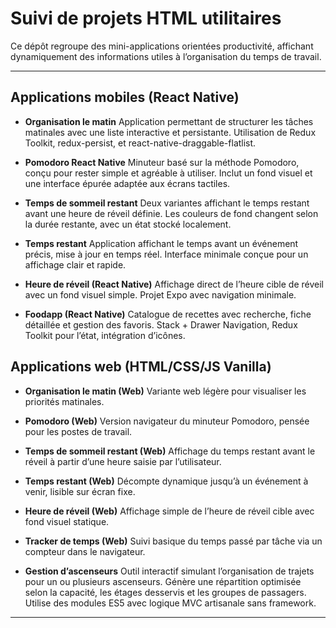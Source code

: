 # Suivi de projets HTML utilitaires

Ce dépôt regroupe des mini-applications orientées productivité, affichant dynamiquement des informations utiles à l’organisation du temps de travail.

---

## Applications mobiles (React Native)

- **Organisation le matin**
  Application permettant de structurer les tâches matinales avec une liste interactive et persistante.
  Utilisation de Redux Toolkit, redux-persist, et react-native-draggable-flatlist.

- **Pomodoro React Native**
  Minuteur basé sur la méthode Pomodoro, conçu pour rester simple et agréable à utiliser.
  Inclut un fond visuel et une interface épurée adaptée aux écrans tactiles.

- **Temps de sommeil restant**
  Deux variantes affichant le temps restant avant une heure de réveil définie.
  Les couleurs de fond changent selon la durée restante, avec un état stocké localement.

- **Temps restant**
  Application affichant le temps avant un événement précis, mise à jour en temps réel.
  Interface minimale conçue pour un affichage clair et rapide.

- **Heure de réveil (React Native)**
  Affichage direct de l’heure cible de réveil avec un fond visuel simple.
  Projet Expo avec navigation minimale.

- **Foodapp (React Native)**
  Catalogue de recettes avec recherche, fiche détaillée et gestion des favoris.
  Stack + Drawer Navigation, Redux Toolkit pour l’état, intégration d’icônes.

## Applications web (HTML/CSS/JS Vanilla)

- **Organisation le matin (Web)**
  Variante web légère pour visualiser les priorités matinales.

- **Pomodoro (Web)**
  Version navigateur du minuteur Pomodoro, pensée pour les postes de travail.

- **Temps de sommeil restant (Web)**
  Affichage du temps restant avant le réveil à partir d’une heure saisie par l’utilisateur.

- **Temps restant (Web)**
  Décompte dynamique jusqu’à un événement à venir, lisible sur écran fixe.

- **Heure de réveil (Web)**
  Affichage simple de l’heure de réveil cible avec fond visuel statique.

- **Tracker de temps (Web)**
  Suivi basique du temps passé par tâche via un compteur dans le navigateur.

- **Gestion d’ascenseurs**
  Outil interactif simulant l’organisation de trajets pour un ou plusieurs ascenseurs.
  Génère une répartition optimisée selon la capacité, les étages desservis et les groupes de passagers.
  Utilise des modules ES5 avec logique MVC artisanale sans framework.

---
